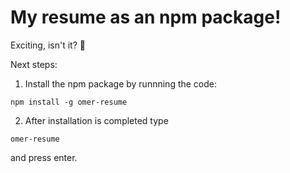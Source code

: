 # My resume as an npm package!

Exciting, isn't it? 🎉

Next steps:
1. Install the npm package by runnning the code:
 ```
 npm install -g omer-resume
 
 ```
 
2. After installation is completed type 
```
omer-resume
```
and press enter.

